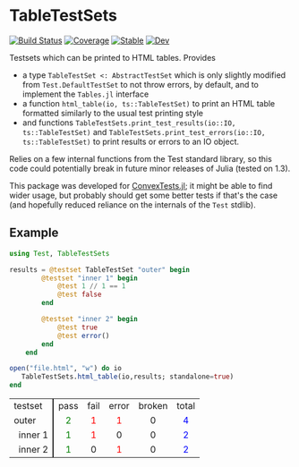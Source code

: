 # TableTestSets

[![Build Status](https://github.com/ericphanson/TableTestSets.jl/workflows/CI/badge.svg)](https://github.com/ericphanson/TableTestSets.jl/actions)
[![Coverage](https://codecov.io/gh/ericphanson/TableTestSets.jl/branch/master/graph/badge.svg)](https://codecov.io/gh/ericphanson/TableTestSets.jl)
[![Stable](https://img.shields.io/badge/docs-stable-blue.svg)](https://ericphanson.github.io/TableTestSets.jl/stable)
[![Dev](https://img.shields.io/badge/docs-dev-blue.svg)](https://ericphanson.github.io/TableTestSets.jl/dev)

Testsets which can be printed to HTML tables. Provides
* a type `TableTestSet <: AbstractTestSet` which is only slightly modified from `Test.DefaultTestSet` to not throw errors, by default, and to implement the `Tables.jl` interface
* a function `html_table(io, ts::TableTestSet)` to print an HTML table formatted similarly to the usual test printing style
* and functions `TableTestSets.print_test_results(io::IO, ts::TableTestSet)` and `TableTestSets.print_test_errors(io::IO, ts::TableTestSet)` to print results or errors to an IO object.

Relies on a few internal functions from the Test standard library, so this code could potentially break in future minor releases of Julia (tested on 1.3).

This package was developed for [ConvexTests.jl](https://github.com/ericphanson/ConvexTests.jl); it might be able to find wider usage, but probably should get some better tests if that's the case (and hopefully reduced reliance on the internals of the `Test` stdlib).

## Example

```julia
using Test, TableTestSets

results = @testset TableTestSet "outer" begin
        @testset "inner 1" begin
            @test 1 // 1 == 1
            @test false
        end

        @testset "inner 2" begin
            @test true
            @test error()
        end
    end

open("file.html", "w") do io
   TableTestSets.html_table(io,results; standalone=true)
end
```


<table>
<tr class="header">
<td style="text-align:left;border-right: solid 2px;">testset</td>
<td style="text-align:center;">pass</td>
<td style="text-align:center;">fail</td>
<td style="text-align:center;">error</td>
<td style="text-align:center;">broken</td>
<td style="text-align:center;">total</td>
</tr>
<tr><td style="text-align:left;border-right: solid 2px;">outer</td>
<td style="text-align:center;color:green;">2</td>
<td style="text-align:center;color:red;">1</td>
<td style="text-align:center;color:red;">1</td>
<td style="text-align:center;">0</td>
<td style="text-align:center;color:blue;">4</td>
</tr><tr><td style="text-align:left;border-right: solid 2px;">&nbsp;&nbsp;inner 1</td>
<td style="text-align:center;color:green;">1</td>
<td style="text-align:center;color:red;">1</td>
<td style="text-align:center;">0</td>
<td style="text-align:center;">0</td>
<td style="text-align:center;color:blue;">2</td>
</tr><tr><td style="text-align:left;border-right: solid 2px;">&nbsp;&nbsp;inner 2</td>
<td style="text-align:center;color:green;">1</td>
<td style="text-align:center;">0</td>
<td style="text-align:center;color:red;">1</td>
<td style="text-align:center;">0</td>
<td style="text-align:center;color:blue;">2</td>
</tr></table>
